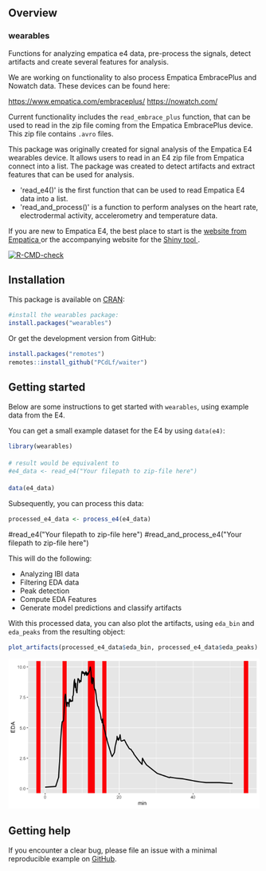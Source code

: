 ## Overview
### wearables
Functions for analyzing empatica e4 data, pre-process the signals, detect artifacts
and create several features for analysis.

We are working on functionality to also process Empatica EmbracePlus and Nowatch data.
These devices can be found here: 

https://www.empatica.com/embraceplus/
https://nowatch.com/

Current functionality includes the `read_embrace_plus` function, that can be used to read in the zip file coming from the Empatica EmbracePlus device. This zip file contains `.avro` files.

This package was originally created for signal analysis of the Empatica E4 wearables device. It allows
users to read in an E4 zip file from Empatica connect into a list.
The package was created to detect artifacts and extract features that can be used for 
analysis.


- 'read_e4()' is the first function that can be used to read Empatica E4 data into a list.
- 'read_and_process()' is a function to perform analyses on the heart rate, electrodermal activity, accelerometry and temperature data.


If you are new to Empatica E4, the best place to start is the [website from Empatica ](https://www.empatica.com/research/e4/) or the accompanying website for the [Shiny tool
](https://pcdlf.shinyapps.io/e4dashboard/).

[![R-CMD-check](https://github.com/PCdLf/wearables/workflows/R-CMD-check/badge.svg)](https://github.com/PCdLf/wearables/actions)

## Installation

This package is available on [CRAN](https://cran.r-project.org/package=wearables):

``` r
#install the wearables package:
install.packages("wearables")
```

Or get the development version from GitHub:

```r
install.packages("remotes")
remotes::install_github("PCdLf/waiter")
```

## Getting started

Below are some instructions to get started with `wearables`, using example data from the E4.

You can get a small example dataset for the E4 by using `data(e4)`:

``` r
library(wearables)

# result would be equivalent to 
#e4_data <- read_e4("Your filepath to zip-file here")

data(e4_data)

```

Subsequently, you can process this data:

```r
processed_e4_data <- process_e4(e4_data)
```

#read_e4("Your filepath to zip-file here")
#read_and_process_e4("Your filepath to zip-file here")


This will do the following:

* Analyzing IBI data
* Filtering EDA data
* Peak detection
* Compute EDA Features
* Generate model predictions and classify artifacts

With this processed data, you can also plot the artifacts, using `eda_bin` and `eda_peaks` from the resulting object:

```r
plot_artifacts(processed_e4_data$eda_bin, processed_e4_data$eda_peaks)
```

![Screenshot of the resulting plot using the plot_artifacts() function](docs/artifacts_example.png)

## Getting help

If you encounter a clear bug, please file an issue with a minimal
reproducible example on
[GitHub](https://github.com/PCdLf/wearables/issues). 
